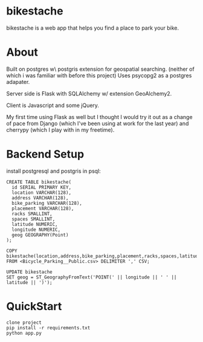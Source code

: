bikestache
==========

bikestache is a web app that helps you find a place to park your bike.

About
==========

Built on postgres w\ postgris extension for geospatial searching. (neither of which i was familiar with before this project)
Uses psycopg2 as a postgres adapater.

Server side is Flask with SQLAlchemy w/ extension GeoAlchemy2.

Client is Javascript and some jQuery.

My first time using Flask as well but I thought I would try it out as a change of pace from Django (which I've been using at work for the last year) and cherrypy (which I play with in my freetime).

Backend Setup
==========

install postgresql and postgris
in psql:

```
CREATE TABLE bikestache( 
  id SERIAL PRIMARY KEY,
  location VARCHAR(128),
  address VARCHAR(128),
  bike_parking VARCHAR(128),
  placement VARCHAR(128),
  racks SMALLINT,
  spaces SMALLINT,
  latitude NUMERIC,
  longitude NUMERIC,
  geog GEOGRAPHY(Point)
); 

COPY bikestache(location,address,bike_parking,placement,racks,spaces,latitude,longitude) FROM <Bicycle_Parking__Public.csv> DELIMITER ',' CSV;

UPDATE bikestache
SET geog = ST_GeographyFromText('POINT(' || longitude || ' ' || latitude || ')');
```

QuickStart
==========

```
clone project
pip install -r requirements.txt
python app.py
```
